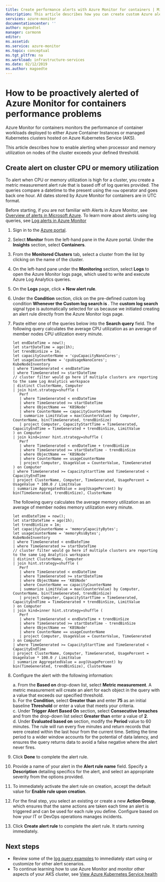 ```yaml
---
title: Create performance alerts with Azure Monitor for containers | Microsoft Docs
description: This article describes how you can create custom Azure alerts based on log queries for memory and CPU utilization from Azure Monitor for containers.
services: azure-monitor
documentationcenter: ''
author: mgoedtel
manager: carmonm
editor: 
ms.assetid: 
ms.service: azure-monitor
ms.topic: conceptual
ms.tgt_pltfrm: na
ms.workload: infrastructure-services
ms.date: 02/12/2019
ms.author: magoedte
---
```


# How to be proactively alerted of Azure Monitor for containers performance problems
Azure Monitor for containers monitors the performance of container workloads deployed to either Azure Container Instances or managed Kubernetes clusters hosted on Azure Kubernetes Service (AKS). 

This article describes how to enable alerting when processor and memory utilization on nodes of the cluster exceeds your defined threshold.

## Create alert on cluster CPU or memory utilization
To alert when CPU or memory utilization is high for a cluster, you create a metric measurement alert rule that is based off of log queries provided. The queries compare a datetime to the present using the `now` operator and goes back one hour. All dates stored by Azure Monitor for containers are in UTC format.  

Before starting, if you are not familiar with Alerts in Azure Monitor, see [Overview of alerts in Microsoft Azure](../platform/alerts-overview.md). To learn more about alerts using log queries, see [Log alerts in Azure Monitor](../platform/alerts-unified-log.md)

1. Sign in to the [Azure portal](https://portal.azure.com).
2. Select **Monitor** from the left-hand pane in the Azure portal. Under the **Insights** section, select **Containers**.    
3. From the **Monitored Clusters** tab, select a cluster from the list by clicking on the name of the cluster.
4. On the left-hand pane under the **Monitoring** section, select **Logs** to open the Azure Monitor logs page, which used to write and execute Azure Log Analytics queries.
5. On the **Logs** page, click **+ New alert rule**.
6. Under the **Condition** section, click on the pre-defined custom log condition **Whenever the Custom log search is <logic undefined>**. The **custom log search** signal type is automatically selected for us because we initiated creating an alert rule directly from the Azure Monitor logs page.  
7. Paste either one of the queries below into the **Search query** field. The following query calculates the average CPU utilization as an average of member nodes CPU utilization every minute.

    ```
    let endDateTime = now();
    let startDateTime = ago(1h);
    let trendBinSize = 1m;
    let capacityCounterName = 'cpuCapacityNanoCores';
    let usageCounterName = 'cpuUsageNanoCores';
    KubeNodeInventory
    | where TimeGenerated < endDateTime
    | where TimeGenerated >= startDateTime
    // cluster filter would go here if multiple clusters are reporting to the same Log Analytics workspace
    | distinct ClusterName, Computer
    | join hint.strategy=shuffle (
       Perf
       | where TimeGenerated < endDateTime
       | where TimeGenerated >= startDateTime
       | where ObjectName == 'K8SNode'
       | where CounterName == capacityCounterName
       | summarize LimitValue = max(CounterValue) by Computer, CounterName, bin(TimeGenerated, trendBinSize)
       | project Computer, CapacityStartTime = TimeGenerated, CapacityEndTime = TimeGenerated + trendBinSize, LimitValue
    ) on Computer
    | join kind=inner hint.strategy=shuffle (
       Perf
       | where TimeGenerated < endDateTime + trendBinSize
       | where TimeGenerated >= startDateTime - trendBinSize
       | where ObjectName == 'K8SNode'
       | where CounterName == usageCounterName
       | project Computer, UsageValue = CounterValue, TimeGenerated
    ) on Computer
    | where TimeGenerated >= CapacityStartTime and TimeGenerated < CapacityEndTime
    | project ClusterName, Computer, TimeGenerated, UsagePercent = UsageValue * 100.0 / LimitValue
    | summarize AggregatedValue = avg(UsagePercent) by bin(TimeGenerated, trendBinSize), ClusterName
    ```

    The following query calculates the average memory utilization as an average of member nodes memory utilization every minute.

    ```
    let endDateTime = now();
    let startDateTime = ago(1h);
    let trendBinSize = 1m;
    let capacityCounterName = 'memoryCapacityBytes';
    let usageCounterName = 'memoryRssBytes';
    KubeNodeInventory
    | where TimeGenerated < endDateTime
    | where TimeGenerated >= startDateTime
    // cluster filter would go here if multiple clusters are reporting to the same Log Analytics workspace
    | distinct ClusterName, Computer
    | join hint.strategy=shuffle (
       Perf
       | where TimeGenerated < endDateTime
       | where TimeGenerated >= startDateTime
       | where ObjectName == 'K8SNode'
       | where CounterName == capacityCounterName
       | summarize LimitValue = max(CounterValue) by Computer, CounterName, bin(TimeGenerated, trendBinSize)
       | project Computer, CapacityStartTime = TimeGenerated, CapacityEndTime = TimeGenerated + trendBinSize, LimitValue
    ) on Computer
    | join kind=inner hint.strategy=shuffle (
       Perf
       | where TimeGenerated < endDateTime + trendBinSize
       | where TimeGenerated >= startDateTime - trendBinSize
       | where ObjectName == 'K8SNode'
       | where CounterName == usageCounterName
       | project Computer, UsageValue = CounterValue, TimeGenerated
    ) on Computer
    | where TimeGenerated >= CapacityStartTime and TimeGenerated < CapacityEndTime
    | project ClusterName, Computer, TimeGenerated, UsagePercent = UsageValue * 100.0 / LimitValue
    | summarize AggregatedValue = avg(UsagePercent) by bin(TimeGenerated, trendBinSize), ClusterName
    ```

8. Configure the alert with the following information:

    a. From the **Based on** drop-down list, select **Metric measurement**. A metric measurement will create an alert for each object in the query with a value that exceeds our specified threshold.  
    b. For the **Condition**, select **Greater than** and enter **75** as an initial baseline **Threshold** or enter a value that meets your criteria.  
    c. Under **Trigger Alert Based On** section, select **Consecutive breaches** and from the drop-down list select **Greater than** enter a value of **2**.  
    d. Under **Evaluated based on** section, modify the **Period** value to 60 minutes. The rule will run every five minutes and return records that were created within the last hour from the current time. Setting the time period to a wider window accounts for the potential of data latency, and ensures the query returns data to avoid a false negative where the alert never fires. 

9. Click **Done** to complete the alert rule.
10. Provide a name of your alert in the **Alert rule name** field. Specify a **Description** detailing specifics for the alert, and select an appropriate severity from the options provided.
11. To immediately activate the alert rule on creation, accept the default value for **Enable rule upon creation**.
12. For the final step, you select an existing or create a new **Action Group**, which ensures that the same actions are taken each time an alert is triggered and can be used for each rule you define. Configure based on how your IT or DevOps operations manages incidents. 
13. Click **Create alert rule** to complete the alert rule. It starts running immediately.

## Next steps

* Review some of the [log query examples](container-insights-analyze.md#search-logs-to-analyze-data) to immediately start using or customize for other alert scenarios. 
* To continue learning how to use Azure Monitor and monitor other aspects of your AKS cluster, see [View Azure Kubernetes Service health](container-insights-analyze.md)